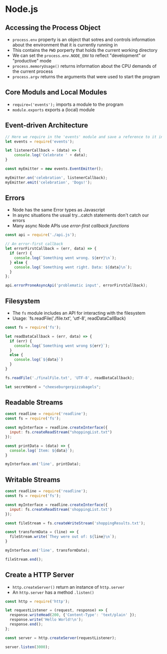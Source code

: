 # Node.js

## Accessing the Process Object

* `process.env` property is an object that sotres and controls information about the environment that it is currently running in
* This contains the `PWD` porperty that holds the current working directory
* We can set the `process.env.NODE_ENV` to reflect "development" or "productive" mode
* `process.memoryUsage()` returns information about the CPU demands of the current process
* `process.argv` returns the arguments that were used to start the program

## Core Moduls and Local Modules

* `require=('events');` imports a module to the program
* `module.exports` exports a (local) module

## Event-driven Architecture

```javascript
// Here we require in the 'events' module and save a reference to it in an events variable
let events = require('events');

let listenerCallback = (data) => {
    console.log('Celebrate ' + data);
}

const myEmitter = new events.EventEmitter();

myEmitter.on('celebration', listenerCallback);
myEmitter.emit('celebration', 'Dogs!');

```

## Errors

* Node has the same Error types as Javascript
* In async situations the usual try...catch statements don't catch our errors
* Many async Node APIs use *error-first callback functions*

```javascript
const api = require('./api.js');

// An error-first callback
let errorFirstCallback = (err, data) => {
  if (err) {
    console.log(`Something went wrong. ${err}\n`);
  } else {
    console.log(`Something went right. Data: ${data}\n`);
  }
};

api.errorProneAsyncApi('problematic input', errorFirstCallback);
```

## Filesystem

* The `fs` module includes an API for interacting with the filesystem
* Usage: `fs.readFile('./file.txt', 'utf-8', readDataCallBack)

```javascript
const fs = require('fs');

let readDataCallback = (err, data) => {
  if (err) {
    console.log(`Something went wrong ${err}`);
  }
  else {
    console.log(`${data}`)
  }
}

fs.readFile('./finalFile.txt', 'UTF-8', readDataCallback);

let secretWord = "cheeseburgerpizzabagels";
```

## Readable Streams

```javascript
const readline = require('readline');
const fs = require('fs');

const myInterface = readline.createInterface({
  input: fs.createReadStream("shoppingList.txt")
});

const printData = (data) => {
  console.log(`Item: ${data}`);
}

myInterface.on('line', printData);
```

## Writable Streams

```javascript
const readline = require('readline');
const fs = require('fs');

const myInterface = readline.createInterface({
  input: fs.createReadStream('shoppingList.txt')
});

const fileStream = fs.createWriteStream('shoppingResults.txt');

const transformData = (line) => {
  fileStream.write(`They were out of: ${line}\n`);
}

myInterface.on('line', transformData);

fileStream.end();
```

## Create a HTTP Server

* `http.createServer()` return an instance of `http.server`
* An `http.server` has a method `.listen()`

```javascript
const http = require('http');

let requestListener = (request, response) => {
  response.writeHead(200, {'Content-Type': 'text/plain' });
  response.write('Hello World!\n');
  response.end();
};

const server = http.createServer(requestListener);

server.listen(3000);
```
